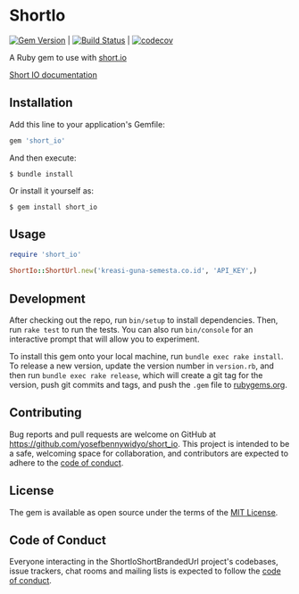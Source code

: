# ShortIo

[![Gem Version](https://badge.fury.io/rb/short_io.svg)](https://badge.fury.io/rb/short_io) | [![Build Status](https://app.travis-ci.com/yosefbennywidyo/short_io.svg?branch=main)](https://app.travis-ci.com/yosefbennywidyo/short_io) | [![codecov](https://codecov.io/gh/yosefbennywidyo/short_io/branch/main/graph/badge.svg?token=MBMxFB57mZ)](https://codecov.io/gh/yosefbennywidyo/short_io)

A Ruby gem to use with [short.io](https://short.io)

[Short IO documentation](https://developers.short.io/docs/deleting-a-domain)

## Installation

Add this line to your application's Gemfile:

```ruby
gem 'short_io'
```

And then execute:

    $ bundle install

Or install it yourself as:

    $ gem install short_io

## Usage

```ruby
require 'short_io'

ShortIo::ShortUrl.new('kreasi-guna-semesta.co.id', 'API_KEY',)
```

## Development

After checking out the repo, run `bin/setup` to install dependencies. Then, run `rake test` to run the tests. You can also run `bin/console` for an interactive prompt that will allow you to experiment.

To install this gem onto your local machine, run `bundle exec rake install`. To release a new version, update the version number in `version.rb`, and then run `bundle exec rake release`, which will create a git tag for the version, push git commits and tags, and push the `.gem` file to [rubygems.org](https://rubygems.org).

## Contributing

Bug reports and pull requests are welcome on GitHub at https://github.com/yosefbennywidyo/short_io. This project is intended to be a safe, welcoming space for collaboration, and contributors are expected to adhere to the [code of conduct](https://github.com/yosefbennywidyo/short_io/blob/main/CODE_OF_CONDUCT.md).


## License

The gem is available as open source under the terms of the [MIT License](https://opensource.org/licenses/MIT).

## Code of Conduct

Everyone interacting in the ShortIoShortBrandedUrl project's codebases, issue trackers, chat rooms and mailing lists is expected to follow the [code of conduct](https://github.com/yosefbennywidyo/short_io/blob/main/CODE_OF_CONDUCT.md).
